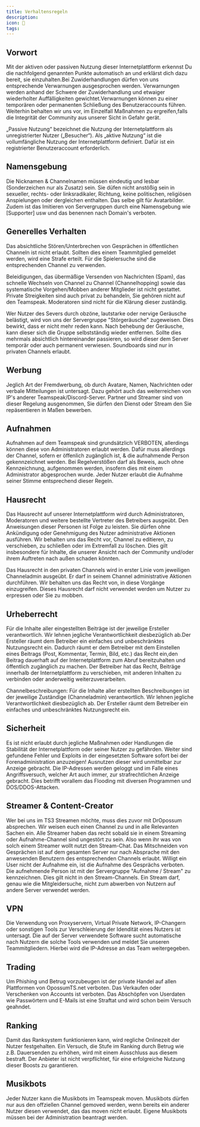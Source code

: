 ```yaml
---
title: Verhaltensregeln
description:
icon: 🚓
tags:
---
```


## Vorwort

Mit der aktiven oder passiven Nutzung dieser Internetplattform erkennst Du die nachfolgend genannten Punkte automatisch an und erklärst dich dazu bereit, sie einzuhalten.Bei Zuwiderhandlungen dürfen von uns entsprechende Verwarnungen ausgesprochen werden. Verwarnungen werden anhand der Schwere der Zuwiderhandlung und etwaiger wiederholter Auffälligkeiten gewichtet.Verwarnungen können zu einer temporären oder permanenten Schließung des Benutzeraccounts führen. Weiterhin behalten wir uns vor, im Einzelfall Maßnahmen zu ergreifen,falls die Integrität der Community aus unserer Sicht in Gefahr gerät.

„Passive Nutzung“ bezeichnet die Nutzung der Internetplattform als unregistrierter Nutzer („Besucher“). Als „aktive Nutzung“ ist die vollumfängliche Nutzung der Internetplattform definiert. Dafür ist ein registrierter Benutzeraccount erforderlich.

## Namensgebung

Die Nicknamen & Channelnamen müssen eindeutig und lesbar (Sonderzeichen nur als Zusatz) sein. Sie düfen nicht anstößig sein in sexueller, rechts- oder linksradikaler, Richtung, keine politischen, religiösen Anspielungen oder dergleichen enthalten. Das selbe gilt für Avatarbilder. Zudem ist das Imitieren von Servergruppen durch eine Namensgebung wie [Supporter] usw und das benennen nach Domain's verboten.

## Generelles Verhalten

Das absichtliche Stören/Unterbrechen von Gesprächen in öffentlichen Channeln ist nicht erlaubt. Sollten dies einem Teammitglied gemeldet werden, wird eine Strafe erteilt. Für die Spielersuche sind die entsprechenden Channel zu verwenden.

Beleidigungen, das übermäßige Versenden von Nachrichten (Spam), das schnelle Wechseln von Channel zu Channel (Channelhopping) sowie das systematische Vorgehen/Mobben anderer Mitglieder ist nicht gestattet. Private Streigkeiten sind auch privat zu behandeln, Sie gehören nicht auf den Teamspeak. Moderatoren sind nicht für die Klärung dieser zuständig.

Wer Nutzer des Severs durch obzöne, lautstarke oder nervige Geräusche belästigt, wird von uns der Servergruppe "Störgeräusche" zugeweisen. Dies bewirkt, dass er nicht mehr reden kann. Nach behebung der Geräusche, kann dieser sich die Gruppe selbstständig wieder entfernen. Sollte dies mehrmals absichtlich hintereinander passieren, so wird dieser dem Server temporär oder auch permanent verwiesen. Soundboards sind nur in privaten Channels erlaubt.

## Werbung

Jeglich Art der Fremdwerbung, ob durch Avatare, Namen, Nachrichten oder verbale Mitteilungen ist untersagt. Dazu gehört auch das weiterreichen von IP's anderer Teamspeak/Discord-Server. Partner und Streamer sind von dieser Regelung ausgenommen, Sie dürfen den Dienst oder Stream den Sie repäsentieren in Maßen bewerben.

## Aufnahmen

Aufnahmen auf dem Teamspeak sind grundsätzlich VERBOTEN, allerdings können diese von Administratoren erlaubt werden. Dafür muss allerdings der Channel, sofern er öffenlich zugänglich ist, & die aufnahmende Person gekennzeichnet werden. Bei Regelverstößen darf als Beweis, auch ohne Kennzeichnung, aufgenommen werden, insofern dies mit einem Administrator abgesprochen wurde. Jeder Nutzer erlaubt die Aufnahme seiner Stimme entsprechend dieser Regeln.

## Hausrecht

Das Hausrecht auf unserer Internetplattform wird durch Administratoren, Moderatoren und weitere bestellte Vertreter des Betreibers ausgeübt. Den Anweisungen dieser Personen ist Folge zu leisten. Sie dürfen ohne Ankündigung oder Genehmigung des Nutzer administrative Aktionen ausführen. Wir behalten uns das Recht vor, Channel zu editieren, zu verschieben, zu schließen oder im Extremfall zu löschen. Dies gilt insbesondere für Inhalte, die unserer Ansicht nach der Community und/oder ihrem Auftreten nach außen schaden könnten.

Das Hausrecht in den privaten Channels wird in erster Linie vom jeweiligen Channeladmin ausgeübt. Er darf in seinem Channel administrative Aktionen durchführen. Wir behalten uns das Recht von, in diese Vorgänge einzugreifen. Dieses Hausrecht darf nicht verwendet werden um Nutzer zu erpressen oder Sie zu mobben.

## Urheberrecht

Für die Inhalte aller eingestellten Beiträge ist der jeweilige Ersteller verantwortlich. Wir lehnen jegliche Verantwortlichkeit diesbezüglich ab.Der Ersteller räumt dem Betreiber ein einfaches und unbeschränktes Nutzungsrecht ein. Dadurch räumt er dem Betreiber mit dem Einstellen eines Beitrags (Post, Kommentar, Termin, Bild, etc.) das Recht ein,den Beitrag dauerhaft auf der Internetplattform zum Abruf bereitzuhalten und öffentlich zugänglich zu machen. Der Betreiber hat das Recht, Beiträge innerhalb der Internetplattform zu verschieben, mit anderen Inhalten zu verbinden oder anderweitig weiterzuverarbeiten.

Channelbeschreibungen: Für die Inhalte aller erstellten Beschreibungen ist der jeweilige Zuständige (Channeladmin) verantwortlich. Wir lehnen jegliche Verantwortlichkeit diesbezüglich ab. Der Ersteller räumt dem Betreiber ein einfaches und unbeschränktes Nutzungsrecht ein.

## Sicherheit

Es ist nicht erlaubt durch jegliche Maßnahmen oder Handlungen die Stabilität der Internetplattform oder seiner Nutzer zu gefährden. Weiter sind gefundene Fehler und Exploits in der eingesetzten Software sofort bei der Forenadministration anzuzeigen! Ausnutzen dieser wird unmittelbar zur Anzeige gebracht. Die IP-Adressen werden geloggt und im Falle eines Angriffsversuch, welcher Art auch immer, zur strafrechtlichen Anzeige gebracht. Dies betrifft vorallem das Flooding mit diversen Programmen und DOS/DDOS-Attacken.

## Streamer & Content-Creator

Wer bei uns im TS3 Streamen möchte, muss dies zuvor mit DrOpossum absprechen. Wir weisen euch einen Channel zu und in alle Relevanten Sachen ein.
Alle Streamer haben das recht sobald sie in einem Streaming oder Aufnahme-Channel sind ungestört zu sein. Also wenn ihr was von solch einem Streamer wollt nutzt den Stream-Chat.
Das Mitschneiden von Gesprächen ist auf dem gesamten Server nur nach Absprache mit den anwesenden Benutzern des entsprechenden Channels erlaubt. Willigt ein User nicht der Aufnahme ein, ist die Aufnahme des Gesprächs verboten. Die aufnehmende Person ist mit der Servergruppe "Aufnahme / Stream" zu kennzeichnen. Dies gilt nicht in den Stream-Channels. Ein Stream darf, genau wie die Mitgleidersuche, nicht zum abwerben von Nutzern auf andere Server verwendet werden.

## VPN

Die Verwendung von Proxyservern, Virtual Private Network, IP-Changern oder sonstigen Tools zur Verschleierung der Idendität eines Nutzers ist untersagt. Die auf der Server verwendete Software sucht automatische nach Nutzern die solche Tools verwenden und meldet Sie unseren Teammitgliedern. Hierbei wird die IP-Adresse an das Team weitergegeben.

## Trading

Um Phishing und Betrug vorzubeugen ist der private Handel auf allen Plattformen von OpossumTS.net verboten. Das Verkaufen oder Verschenken von Accounts ist verboten. Das Abschöpfen von Userdaten wie Passwörtern und E-Mails ist eine Straftat und wird schon beim Versuch geahndet.

## Ranking

Damit das Ranksystem funktionieren kann, wird regliche Onlinezeit der Nutzer festgehalten. Ein Versuch, die Stufe im Ranking durch Betrug wie z.B. Dauersenden zu erhöhen, wird mit einem Ausschluss aus diesem bestraft. Der Anbieter ist nicht verpflichtet, für eine erfolgreiche Nutzung dieser Boosts zu garantieren.

## Musikbots

Jeder Nutzer kann die Musikbots im Teamspeak moven. Musikbots dürfen nur aus den offziellen Channel gemoved werden, wenn bereits ein anderer Nutzer diesen verwendet, das das moven nicht erlaubt. Eigene Musikbots müssen bei der Administration beantragt werden. 
